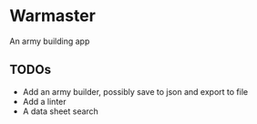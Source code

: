 # Warmaster

An army building app

## TODOs
+ Add an army builder, possibly save to json and export to file
+ Add a linter
+ A data sheet search
